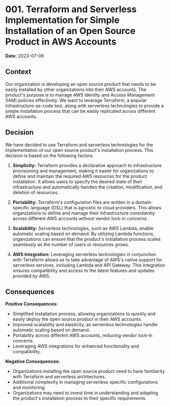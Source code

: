 # 001. Terraform and Serverless Implementation for Simple Installation of an Open Source Product in AWS Accounts

**Date:** 2023-07-06

## Context

Our organization is developing an open source product that needs to be easily installed by other organizations into their AWS accounts. The product's purpose is to manage AWS Identity and Access Management (IAM) policies effectively. We want to leverage Terraform, a popular infrastructure-as-code tool, along with serverless technologies to provide a simple installation process that can be easily replicated across different AWS accounts.

## Decision

We have decided to use Terraform and serverless technologies for the implementation of our open source product's installation process. This decision is based on the following factors:

1. **Simplicity:** Terraform provides a declarative approach to infrastructure provisioning and management, making it easier for organizations to define and maintain the required AWS resources for the product installation. It allows users to specify the desired state of their infrastructure and automatically handles the creation, modification, and deletion of resources.

2. **Portability:** Terraform's configuration files are written in a domain-specific language (DSL) that is agnostic to cloud providers. This allows organizations to define and manage their infrastructure consistently across different AWS accounts without vendor lock-in concerns.

3. **Scalability:** Serverless technologies, such as AWS Lambda, enable automatic scaling based on demand. By utilizing Lambda functions, organizations can ensure that the product's installation process scales seamlessly as the number of users or resources grows.

4. **AWS Integration:** Leveraging serverless technologies in conjunction with Terraform allows us to take advantage of AWS's native support for serverless services, including Lambda and API Gateway. This integration ensures compatibility and access to the latest features and updates provided by AWS.

## Consequences

**Positive Consequences:**
- Simplified installation process, allowing organizations to quickly and easily deploy the open source product in their AWS accounts.
- Improved scalability and elasticity, as serverless technologies handle automatic scaling based on demand.
- Portability across different AWS accounts, reducing vendor lock-in concerns.
- Leveraging AWS integrations for enhanced functionality and compatibility.

**Negative Consequences:**
- Organizations installing the open source product need to have familiarity with Terraform and serverless architectures.
- Additional complexity in managing serverless-specific configurations and monitoring.
- Organizations may need to invest time in understanding and adapting the product's installation process to their specific requirements.
